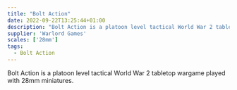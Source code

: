 ```yaml
---
title: "Bolt Action"
date: 2022-09-22T13:25:44+01:00
description: "Bolt Action is a platoon level tactical World War 2 tabletop wargame played with 28mm miniatures."
supplier: 'Warlord Games'
scales: ['28mm']
tags:
  - Bolt Action
---
```


Bolt Action is a platoon level tactical World War 2 tabletop wargame played with 28mm miniatures.
